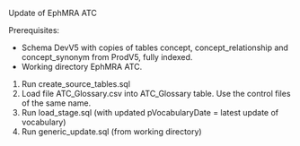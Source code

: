 Update of EphMRA ATC

Prerequisites:
- Schema DevV5 with copies of tables concept, concept_relationship and concept_synonym from ProdV5, fully indexed.
- Working directory EphMRA ATC.

1. Run create_source_tables.sql
2. Load file ATC_Glossary.csv into ATC_Glossary table. Use the control files of the same name.
3. Run load_stage.sql (with updated pVocabularyDate = latest update of vocabulary)
4. Run generic_update.sql (from working directory)

 